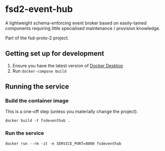# fsd2-event-hub

A lightweight schema-enforcing event broker based on easily-tamed components requiring
little specialised maintenance / provision knowledge.

Part of the fsd-proto-2 project.

## Getting set up for development

1. Ensure you have the latest version of [Docker Desktop](https://www.docker.com/products/docker-desktop)
2. Run `docker-compose build`

## Running the service

### Build the container image

This is a one-off step (unless you materially change the project).

```shell script
docker build -t fsdeventhub .
```

### Run the service

```shell script
docker run --rm -it -e SERVICE_PORT=8000 fsdeventhub
```

